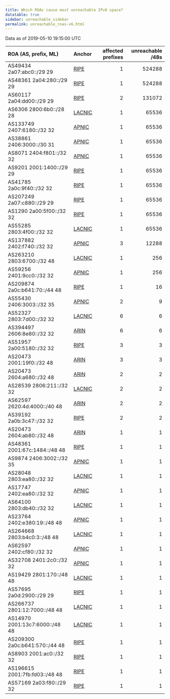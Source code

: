 ```yaml
---
title: Which ROAs cause most unreachable IPv6 space?
datatable: true
sidebar: unreachable_sidebar
permalink: unreachable_roas-v6.html
---
```


Data as of 2019-05-10 19:15:00 UTC


<div class="datatable-begin"></div>

| ROA (AS, prefix, ML)           | Anchor                                         |   affected prefixes |   unreachable /48s |
|:-------------------------------|:-----------------------------------------------|--------------------:|-------------------:|
| AS49434 2a07:abc0::/29 29      | [RIPE](unreachable_RIPE_NCC_RPKI_Root-v6.html) |                   1 |             524288 |
| AS48361 2a04:280::/29 29       | [RIPE](unreachable_RIPE_NCC_RPKI_Root-v6.html) |                   1 |             524288 |
| AS60117 2a04:dd00::/29 29      | [RIPE](unreachable_RIPE_NCC_RPKI_Root-v6.html) |                   2 |             131072 |
| AS6306 2800:6b0::/28 28        | [LACNIC](unreachable_LACNIC_RPKI_Root-v6.html) |                   1 |              65536 |
| AS133749 2407:6180::/32 32     | [APNIC](unreachable_APNIC_RPKI_Root-v6.html)   |                   1 |              65536 |
| AS38861 2406:3000::/30 31      | [APNIC](unreachable_APNIC_RPKI_Root-v6.html)   |                   1 |              65536 |
| AS8071 2404:f801::/32 32       | [APNIC](unreachable_APNIC_RPKI_Root-v6.html)   |                   1 |              65536 |
| AS9201 2001:1400::/29 29       | [RIPE](unreachable_RIPE_NCC_RPKI_Root-v6.html) |                   1 |              65536 |
| AS41785 2a0c:9f40::/32 32      | [RIPE](unreachable_RIPE_NCC_RPKI_Root-v6.html) |                   1 |              65536 |
| AS207249 2a07:c880::/29 29     | [RIPE](unreachable_RIPE_NCC_RPKI_Root-v6.html) |                   1 |              65536 |
| AS1290 2a00:5f00::/32 32       | [RIPE](unreachable_RIPE_NCC_RPKI_Root-v6.html) |                   1 |              65536 |
| AS55285 2803:4f00::/32 32      | [LACNIC](unreachable_LACNIC_RPKI_Root-v6.html) |                   1 |              65536 |
| AS137882 2402:f740::/32 32     | [APNIC](unreachable_APNIC_RPKI_Root-v6.html)   |                   3 |              12288 |
| AS263210 2803:6700::/32 48     | [LACNIC](unreachable_LACNIC_RPKI_Root-v6.html) |                   1 |                256 |
| AS59256 2401:9cc0::/32 32      | [APNIC](unreachable_APNIC_RPKI_Root-v6.html)   |                   1 |                256 |
| AS209874 2a0c:b641:70::/44 48  | [RIPE](unreachable_RIPE_NCC_RPKI_Root-v6.html) |                   1 |                 16 |
| AS55430 2406:3003::/32 35      | [APNIC](unreachable_APNIC_RPKI_Root-v6.html)   |                   2 |                  9 |
| AS52327 2803:7d00::/32 32      | [LACNIC](unreachable_LACNIC_RPKI_Root-v6.html) |                   6 |                  6 |
| AS394497 2606:8e80::/32 32     | [ARIN](unreachable_ARIN-v6.html)               |                   6 |                  6 |
| AS51957 2a00:5180::/32 32      | [RIPE](unreachable_RIPE_NCC_RPKI_Root-v6.html) |                   3 |                  3 |
| AS20473 2001:19f0::/32 48      | [ARIN](unreachable_ARIN-v6.html)               |                   3 |                  3 |
| AS20473 2604:a680::/32 48      | [ARIN](unreachable_ARIN-v6.html)               |                   2 |                  2 |
| AS28539 2806:211::/32 32       | [LACNIC](unreachable_LACNIC_RPKI_Root-v6.html) |                   2 |                  2 |
| AS62597 2620:4d:4000::/40 48   | [ARIN](unreachable_ARIN-v6.html)               |                   2 |                  2 |
| AS39192 2a0b:3c47::/32 32      | [RIPE](unreachable_RIPE_NCC_RPKI_Root-v6.html) |                   2 |                  2 |
| AS20473 2604:ab80::/32 48      | [ARIN](unreachable_ARIN-v6.html)               |                   1 |                  1 |
| AS48361 2001:67c:1484::/48 48  | [RIPE](unreachable_RIPE_NCC_RPKI_Root-v6.html) |                   1 |                  1 |
| AS9874 2406:3002::/32 35       | [APNIC](unreachable_APNIC_RPKI_Root-v6.html)   |                   1 |                  1 |
| AS28048 2803:ea80::/32 32      | [LACNIC](unreachable_LACNIC_RPKI_Root-v6.html) |                   1 |                  1 |
| AS17747 2402:ea80::/32 32      | [APNIC](unreachable_APNIC_RPKI_Root-v6.html)   |                   1 |                  1 |
| AS64100 2803:db40::/32 32      | [LACNIC](unreachable_LACNIC_RPKI_Root-v6.html) |                   1 |                  1 |
| AS23764 2402:e380:19::/48 48   | [APNIC](unreachable_APNIC_RPKI_Root-v6.html)   |                   1 |                  1 |
| AS264668 2803:b4c0:3::/48 48   | [LACNIC](unreachable_LACNIC_RPKI_Root-v6.html) |                   1 |                  1 |
| AS62597 2402:cf80::/32 32      | [APNIC](unreachable_APNIC_RPKI_Root-v6.html)   |                   1 |                  1 |
| AS32708 2401:2c0::/32 32       | [APNIC](unreachable_APNIC_RPKI_Root-v6.html)   |                   1 |                  1 |
| AS19429 2801:170::/48 48       | [LACNIC](unreachable_LACNIC_RPKI_Root-v6.html) |                   1 |                  1 |
| AS57695 2a0d:2900::/29 29      | [RIPE](unreachable_RIPE_NCC_RPKI_Root-v6.html) |                   1 |                  1 |
| AS266737 2801:12:7000::/48 48  | [LACNIC](unreachable_LACNIC_RPKI_Root-v6.html) |                   1 |                  1 |
| AS14970 2001:13c7:6000::/48 48 | [LACNIC](unreachable_LACNIC_RPKI_Root-v6.html) |                   1 |                  1 |
| AS209300 2a0c:b641:570::/44 48 | [RIPE](unreachable_RIPE_NCC_RPKI_Root-v6.html) |                   1 |                  1 |
| AS8903 2001:ac0::/32 32        | [RIPE](unreachable_RIPE_NCC_RPKI_Root-v6.html) |                   1 |                  1 |
| AS196615 2001:7fb:fd03::/48 48 | [RIPE](unreachable_RIPE_NCC_RPKI_Root-v6.html) |                   1 |                  1 |
| AS57169 2a03:f80::/29 32       | [RIPE](unreachable_RIPE_NCC_RPKI_Root-v6.html) |                   1 |                  1 |

<div class="datatable-end"></div>